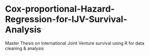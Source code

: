 # Cox-proportional-Hazard-Regression-for-IJV-Survival-Analysis
Master Thesis on International Joint Venture survival using R for data cleaning &amp; analysis
